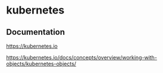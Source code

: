 # kubernetes

## Documentation

https://kubernetes.io

https://kubernetes.io/docs/concepts/overview/working-with-objects/kubernetes-objects/
